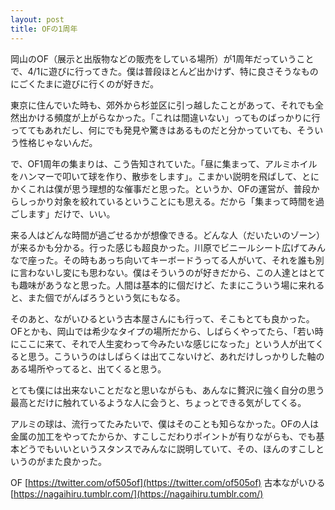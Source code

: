 ```yaml
---
layout: post
title: OFの1周年
---
```

岡山のOF（展示と出版物などの販売をしている場所）が1周年だっていうことで、4/1に遊びに行ってきた。僕は普段ほとんど出かけず、特に良さそうなものにごくたまに遊びに行くのが好きだ。

東京に住んでいた時も、郊外から杉並区に引っ越したことがあって、それでも全然出かける頻度が上がらなかった。「これは間違いない」ってものばっかりに行っててもあれだし、何にでも発見や驚きはあるものだと分かっていても、そういう性格じゃないんだ。

で、OF1周年の集まりは、こう告知されていた。「昼に集まって、アルミホイルをハンマーで叩いて球を作り、散歩をします」。こまかい説明を飛ばして、とにかくこれは僕が思う理想的な催事だと思った。というか、OFの運営が、普段からしっかり対象を絞れているということにも思える。だから「集まって時間を過ごします」だけで、いい。

来る人はどんな時間が過ごせるかが想像できる。どんな人（だいたいのゾーン）が来るかも分かる。行った感じも超良かった。川原でビニールシート広げてみんなで座った。その時もあっち向いてキーボードうってる人がいて、それを誰も別に言わないし変にも思わない。僕はそういうのが好きだから、この人達とはとても趣味があうなと思った。人間は基本的に個だけど、たまにこういう場に来れると、また個でがんばろうという気にもなる。

そのあと、ながいひるという古本屋さんにも行って、そこもとても良かった。OFとかも、岡山では希少なタイプの場所だから、しばらくやってたら、「若い時にここに来て、それで人生変わって今みたいな感じになった」という人が出てくると思う。こういうのはしばらくは出てこないけど、あれだけしっかりした軸のある場所やってると、出てくると思う。

とても僕には出来ないことだなと思いながらも、あんなに贅沢に強く自分の思う最高とだけに触れているような人に会うと、ちょっとできる気がしてくる。

アルミの球は、流行ってたみたいで、僕はそのことも知らなかった。OFの人は金属の加工をやってたからか、すこしこだわりポイントが有りながらも、でも基本どうでもいいというスタンスでみんなに説明していて、その、ほんのすこしというのがまた良かった。

OF [https://twitter.com/of505of](https://twitter.com/of505of)
古本ながいひる [https://nagaihiru.tumblr.com/](https://nagaihiru.tumblr.com/)
